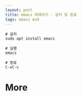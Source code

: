 ```yaml
---
layout: post
title: emacs 파헤치기 - 설치 및 종료
tags: emacs end
---
```


```
# 설치
sudo apt install emacs

# 실행
emacs

# 종료
C-xC-c
```

# More
